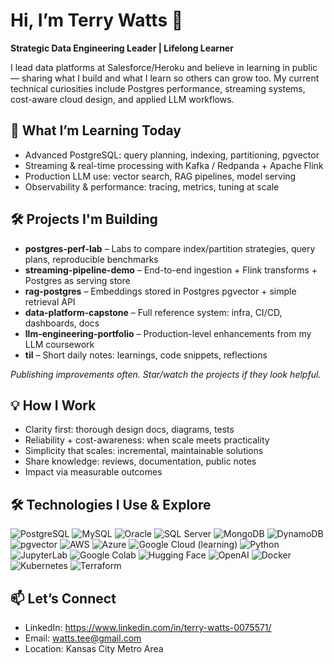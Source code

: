# Hi, I’m Terry Watts 👋

**Strategic Data Engineering Leader | Lifelong Learner**

I lead data platforms at Salesforce/Heroku and believe in learning in public — sharing what I build and what I learn so others can grow too. My current technical curiosities include Postgres performance, streaming systems, cost-aware cloud design, and applied LLM workflows.

## 🚀 What I’m Learning Today

- Advanced PostgreSQL: query planning, indexing, partitioning, pgvector  
- Streaming & real-time processing with Kafka / Redpanda + Apache Flink  
- Production LLM use: vector search, RAG pipelines, model serving  
- Observability & performance: tracing, metrics, tuning at scale  

## 🛠️ Projects I'm Building

- **postgres-perf-lab** – Labs to compare index/partition strategies, query plans, reproducible benchmarks  
- **streaming-pipeline-demo** – End-to-end ingestion + Flink transforms + Postgres as serving store  
- **rag-postgres** – Embeddings stored in Postgres pgvector + simple retrieval API  
- **data-platform-capstone** – Full reference system: infra, CI/CD, dashboards, docs  
- **llm-engineering-portfolio** – Production-level enhancements from my LLM coursework  
- **til** – Short daily notes: learnings, code snippets, reflections  

*Publishing improvements often. Star/watch the projects if they look helpful.*

## 💡 How I Work

- Clarity first: thorough design docs, diagrams, tests  
- Reliability + cost-awareness: when scale meets practicality  
- Simplicity that scales: incremental, maintainable solutions  
- Share knowledge: reviews, documentation, public notes  
- Impact via measurable outcomes  

## 🛠️ Technologies I Use & Explore

<p>
  <!-- Relational / Analytics DBs -->
  <img alt="PostgreSQL" src="https://img.shields.io/badge/PostgreSQL-4169E1?logo=postgresql&logoColor=white" />
  <img alt="MySQL" src="https://img.shields.io/badge/MySQL-4479A1?logo=mysql&logoColor=white" />
  <img alt="Oracle" src="https://img.shields.io/badge/Oracle-F80000?logo=oracle&logoColor=white" />
  <img alt="SQL Server" src="https://img.shields.io/badge/SQL-Server-CC2927?logo=microsoft-sql-server&logoColor=white" />

  <!-- NoSQL / Document / Key-Value DBs -->
  <img alt="MongoDB" src="https://img.shields.io/badge/-MongoDB-13aa52?logo=mongodb&logoColor=white&style=for-the-badge" />
  <img alt="DynamoDB" src="https://img.shields.io/badge/Amazon-DynamoDB-4053D6?logo=amazondynamodb&logoColor=white" />

  <!-- Vector / Modern DB Features -->
  <img alt="pgvector" src="https://img.shields.io/badge/pgvector-PostgreSQL-009900?logo=postgresql&logoColor=white" />

  <!-- Cloud / Platforms -->
  <img alt="AWS" src="https://img.shields.io/badge/AWS-232F3E?logo=amazonaws&logoColor=white" />
  <img alt="Azure" src="https://img.shields.io/badge/Microsoft-Azure-0078D4?logo=microsoftazure&logoColor=white" />
  <img alt="Google Cloud (learning)" src="https://img.shields.io/badge/Google-Cloud-4285F4?logo=googlecloud&logoColor=white" />

  <!-- Language / Scripting / Data Science -->
  <img alt="Python" src="https://img.shields.io/badge/Python-3670A0?logo=python&logoColor=ffdd54" />
  <img alt="JupyterLab" src="https://img.shields.io/badge/Jupyter-Lab-F37626?logo=jupyter&logoColor=white" />
  <img alt="Google Colab" src="https://img.shields.io/badge/Google-Colab-DD0031?logo=googlecolab&logoColor=white" />

  <!-- AI / Model / LLM Tools -->
  <img alt="Hugging Face" src="https://img.shields.io/badge/HuggingFace-FF6E28?logo=huggingface&logoColor=white" />
  <img alt="OpenAI" src="https://img.shields.io/badge/OpenAI-000000?logo=openai&logoColor=white" />

  <!-- Orchestration / Infra -->
  <img alt="Docker" src="https://img.shields.io/badge/Docker-2496ED?logo=docker&logoColor=white" />
  <img alt="Kubernetes" src="https://img.shields.io/badge/Kubernetes-326CE5?logo=kubernetes&logoColor=white" />
  <img alt="Terraform" src="https://img.shields.io/badge/Terraform-623CE4?logo=terraform&logoColor=white" />
</p>


## 📫 Let’s Connect

- LinkedIn: https://www.linkedin.com/in/terry-watts-0075571/  
- Email: watts.tee@gmail.com  
- Location: Kansas City Metro Area
